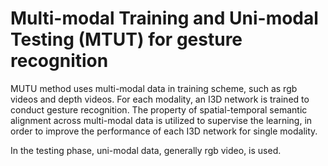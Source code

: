 # Multi-modal Training and Uni-modal Testing (MTUT) for gesture recognition

MUTU method uses multi-modal data in training scheme, such as rgb videos and depth videos.
For each modality, an I3D network is trained to conduct gesture recognition. The property
of spatial-temporal semantic alignment across multi-modal data is utilized to supervise the
learning, in order to improve the performance of each I3D network for single modality.

In the testing phase, uni-modal data, generally rgb video, is used.

